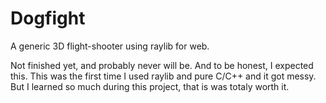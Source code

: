 # Dogfight

A generic 3D flight-shooter using raylib for web.


Not finished yet, and probably never will be. And to be honest, I expected this. This was the first time I used raylib and pure C/C++ and it got messy. But I learned so much during this project, that is was totaly worth it.
